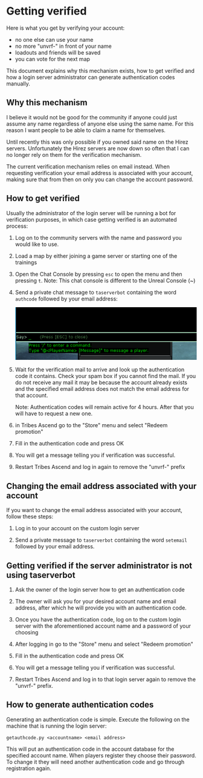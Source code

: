 # Getting verified

Here is what you get by verifying your account:
* no one else can use your name
* no more "unvrf-" in front of your name
* loadouts and friends will be saved
* you can vote for the next map

This document explains why this mechanism exists, how to get verified and how
a login server administrator can generate authentication codes manually.

## Why this mechanism

I believe it would not be good for the community if anyone could just assume
any name regardless of anyone else using the same name. For this reason I 
want people to be able to claim a name for themselves.

Until recently this was only possible if you owned said name on the Hirez servers.
Unfortunately the Hirez servers are now down so often that I can no longer
rely on them for the verification mechanism.

The current verification mechanism relies on email instead. When requesting
verification your email address is associated with your account, making sure
that from then on only you can change the account password.

## How to get verified

Usually the administrator of the login server will be running a bot for
verification purposes, in which case getting verified is an automated process: 

1. Log on to the community servers with the name and password you would like
   to use.

2. Load a map by either joining a game server or starting one of the trainings

3. Open the Chat Console by pressing `esc` to open the menu and then pressing `t`.
   Note: This chat console is different to the Unreal Console (~)
   
4. Send a private chat message to `taserverbot` containing the word `authcode` 
   followed by your email address:

   ![asking for an authcode](../images/ask_for_authcode.gif?raw=true)
    
5. Wait for the verification mail to arrive and look up the authentication code
   it contains. Check your spam box if you cannot find the mail. If you do not
   receive any mail it may be because the account already exists and the specified
   email address does not match the email address for that account.
 
    Note: Authentication codes will remain active for 4 hours. After that you will
    have to request a new one.
    
6. in Tribes Ascend go to the "Store" menu and select "Redeem promotion"

7. Fill in the authentication code and press OK

8. You will get a message telling you if verification was successful.

9. Restart Tribes Ascend and log in again to remove the "unvrf-" prefix

## Changing the email address associated with your account

If you want to change the email address associated with your account, follow these steps:

1) Log in to your account on the custom login server 

2) Send a private message to `taserverbot` containing the word `setemail`
   followed by your email address.

## Getting verified if the server administrator is not using taserverbot

1. Ask the owner of the login server how to get an authentication code

2. The owner will ask you for your desired account name and email address,
   after which he will provide you with an authentication code. 

3. Once you have the authentication code, log on to the custom login server
   with the aforementioned account name and a password of your choosing

4. After logging in go to the "Store" menu and select "Redeem promotion"

5. Fill in the authentication code and press OK

6. You will get a message telling you if verification was successful.

7. Restart Tribes Ascend and log in to that login server again to remove the "unvrf-" prefix.
   
## How to generate authentication codes

Generating an authentication code is simple. Execute the following on the
machine that is running the login server:
 
    getauthcode.py <accountname> <email address>
 
This will put an authentication code in the account database for the specified
account name. When players register they choose their password. To change it
they will need another authentication code and go through registration again.
